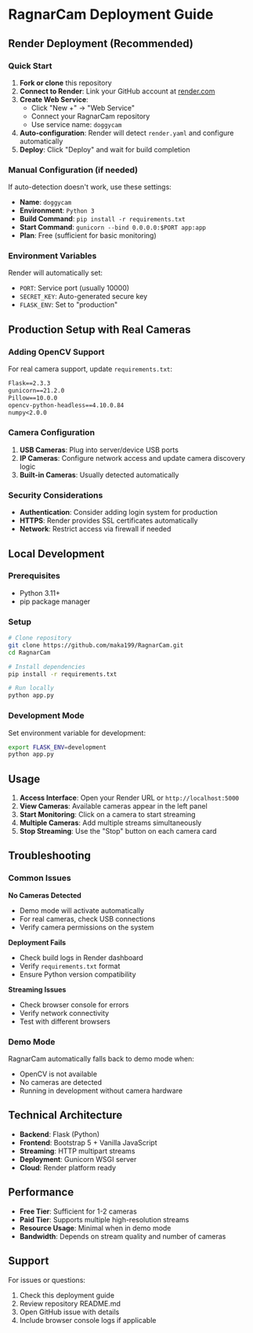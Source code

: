 # RagnarCam Deployment Guide

## Render Deployment (Recommended)

### Quick Start
1. **Fork or clone** this repository
2. **Connect to Render**: Link your GitHub account at [render.com](https://render.com)
3. **Create Web Service**: 
   - Click "New +" → "Web Service"
   - Connect your RagnarCam repository
   - Use service name: `doggycam`
4. **Auto-configuration**: Render will detect `render.yaml` and configure automatically
5. **Deploy**: Click "Deploy" and wait for build completion

### Manual Configuration (if needed)
If auto-detection doesn't work, use these settings:

- **Name**: `doggycam`
- **Environment**: `Python 3`
- **Build Command**: `pip install -r requirements.txt`
- **Start Command**: `gunicorn --bind 0.0.0.0:$PORT app:app`
- **Plan**: Free (sufficient for basic monitoring)

### Environment Variables
Render will automatically set:
- `PORT`: Service port (usually 10000)
- `SECRET_KEY`: Auto-generated secure key
- `FLASK_ENV`: Set to "production"

## Production Setup with Real Cameras

### Adding OpenCV Support
For real camera support, update `requirements.txt`:

```txt
Flask==2.3.3
gunicorn==21.2.0
Pillow==10.0.0
opencv-python-headless==4.10.0.84
numpy<2.0.0
```

### Camera Configuration
1. **USB Cameras**: Plug into server/device USB ports
2. **IP Cameras**: Configure network access and update camera discovery logic
3. **Built-in Cameras**: Usually detected automatically

### Security Considerations
- **Authentication**: Consider adding login system for production
- **HTTPS**: Render provides SSL certificates automatically
- **Network**: Restrict access via firewall if needed

## Local Development

### Prerequisites
- Python 3.11+
- pip package manager

### Setup
```bash
# Clone repository
git clone https://github.com/maka199/RagnarCam.git
cd RagnarCam

# Install dependencies
pip install -r requirements.txt

# Run locally
python app.py
```

### Development Mode
Set environment variable for development:
```bash
export FLASK_ENV=development
python app.py
```

## Usage

1. **Access Interface**: Open your Render URL or `http://localhost:5000`
2. **View Cameras**: Available cameras appear in the left panel
3. **Start Monitoring**: Click on a camera to start streaming
4. **Multiple Cameras**: Add multiple streams simultaneously
5. **Stop Streaming**: Use the "Stop" button on each camera card

## Troubleshooting

### Common Issues

**No Cameras Detected**
- Demo mode will activate automatically
- For real cameras, check USB connections
- Verify camera permissions on the system

**Deployment Fails**
- Check build logs in Render dashboard
- Verify `requirements.txt` format
- Ensure Python version compatibility

**Streaming Issues**
- Check browser console for errors
- Verify network connectivity
- Test with different browsers

### Demo Mode
RagnarCam automatically falls back to demo mode when:
- OpenCV is not available
- No cameras are detected
- Running in development without camera hardware

## Technical Architecture

- **Backend**: Flask (Python)
- **Frontend**: Bootstrap 5 + Vanilla JavaScript
- **Streaming**: HTTP multipart streams
- **Deployment**: Gunicorn WSGI server
- **Cloud**: Render platform ready

## Performance

- **Free Tier**: Sufficient for 1-2 cameras
- **Paid Tier**: Supports multiple high-resolution streams
- **Resource Usage**: Minimal when in demo mode
- **Bandwidth**: Depends on stream quality and number of cameras

## Support

For issues or questions:
1. Check this deployment guide
2. Review repository README.md
3. Open GitHub issue with details
4. Include browser console logs if applicable